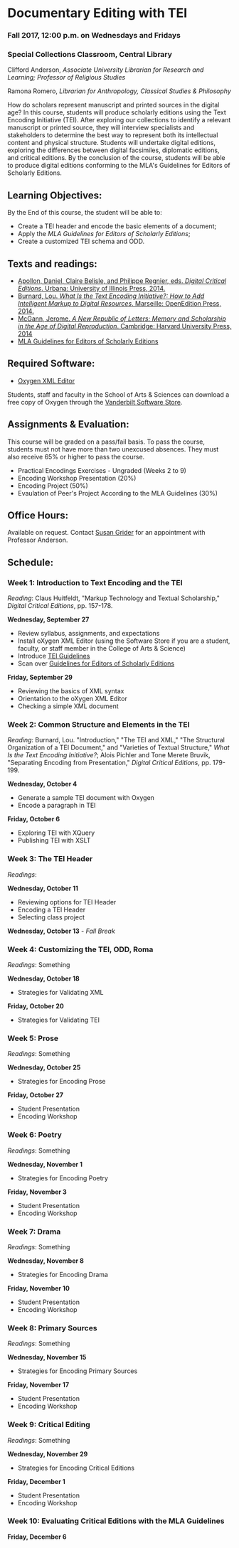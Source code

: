 # Documentary Editing with TEI   
### Fall 2017, 12:00 p.m. on Wednesdays and Fridays
### Special Collections Classroom, Central Library

Clifford Anderson, *Associate University Librarian for Research and Learning; Professor of Religious Studies*

Ramona Romero, *Librarian for Anthropology, Classical Studies & Philosophy*

How do scholars represent manuscript and printed sources in the digital age? In this course, students will produce scholarly editions using the Text Encoding Initiative (TEI). After exploring our collections to identify a relevant manuscript or printed source, they will interview specialists and stakeholders to determine the best way to represent both its intellectual content and physical structure. Students will undertake digital editions, exploring the differences between digital facsimiles, diplomatic editions, and critical editions. By the conclusion of the course, students will be able to produce digital editions conforming to the MLA's Guidelines for Editors of Scholarly Editions. 

## Learning Objectives:

By the End of this course, the student will be able to:

* Create a TEI header and encode the basic elements of a document;
* Apply the *MLA Guidelines for Editors of Scholarly Editions*;
* Create a customized TEI schema and ODD.

## Texts and readings:

* [Apollon, Daniel, Claire Belisle, and Philippe Regnier, eds. *Digital Critical Editions*. Urbana: University of Illinois Press, 2014.](http://discoverlibrary.vanderbilt.edu/VANDERBILT:Blended:vanunicorn4723167)   
* [Burnard, Lou. *What Is the Text Encoding Initiative?: How to Add Intelligent Markup to Digital Resources*. Marseille: OpenEdition Press, 2014.](http://books.openedition.org/oep/426)  
* [McGann, Jerome. *A New Republic of Letters: Memory and Scholarship in the Age of Digital Reproduction*. Cambridge: Harvard University Press, 2014](http://ebookcentral.proquest.com.proxy.library.vanderbilt.edu/lib/Vand/detail.action?docID=3301420)
* [MLA Guidelines for Editors of Scholarly Editions](https://www.mla.org/Resources/Research/Surveys-Reports-and-Other-Documents/Publishing-and-Scholarship/Reports-from-the-MLA-Committee-on-Scholarly-Editions/Guidelines-for-Editors-of-Scholarly-Editions)   

## Required Software:

* [Oxygen XML Editor](https://www.oxygenxml.com/)

Students, staff and faculty in the School of Arts & Sciences can download a free copy of Oxygen through the [Vanderbilt Software Store](https://it-vbe.proxy.library.vanderbilt.edu/software-store/). 

## Assignments & Evaluation:

This course will be graded on a pass/fail basis. To pass the course, students must not have more than two unexcused absences. They must also receive 65% or higher to pass the course.

* Practical Encodings Exercises - Ungraded (Weeks 2 to 9)
* Encoding Workshop Presentation (20%)
* Encoding Project (50%)
* Evaulation of Peer's Project According to the MLA Guidelines (30%)

## Office Hours:

Available on request. Contact [Susan Grider](emailto:susan.d.grider@vanderbilt.edu) for an appointment with Professor Anderson.

## Schedule:

### Week 1:  Introduction to Text Encoding and the TEI

*Reading*: Claus Huitfeldt, "Markup Technology and Textual Scholarship," *Digital Critical Editions*, pp. 157-178.

**Wednesday, September 27** 

* Review syllabus, assignments, and expectations
* Install oXygen XML Editor (using the Software Store if you are a student, faculty, or staff member in the College of Arts & Science)
* Introduce [TEI Guidelines](http://www.tei-c.org/Guidelines/)
* Scan over [Guidelines for Editors of Scholarly Editions](https://www.mla.org/Resources/Research/Surveys-Reports-and-Other-Documents/Publishing-and-Scholarship/Reports-from-the-MLA-Committee-on-Scholarly-Editions/Guidelines-for-Editors-of-Scholarly-Editions)

**Friday, September 29**

* Reviewing the basics of XML syntax
* Orientation to the oXygen XML Editor
* Checking a simple XML document

### Week 2:  Common Structure and Elements in the TEI

*Reading*: Burnard, Lou. "Introduction," "The TEI and XML," "The Structural Organization of a TEI Document," and "Varieties of Textual Structure," *What Is the Text Encoding Initiative?*; Alois Pichler and Tone Merete Bruvik, "Separating Encoding from Presentation," *Digital Critical Editions*, pp. 179-199.

**Wednesday, October 4**

* Generate a sample TEI document with Oxygen
* Encode a paragraph in TEI

**Friday, October 6**

* Exploring TEI with XQuery
* Publishing TEI with XSLT

### Week 3:  The TEI Header

*Readings*: 

**Wednesday, October 11**

* Reviewing options for TEI Header
* Encoding a TEI Header
* Selecting class project

**Wednesday, October 13** - *Fall Break*

### Week 4:  Customizing the TEI, ODD, Roma

*Readings*:  Something

**Wednesday, October 18** 

* Strategies for Validating XML

**Friday, October 20**

* Strategies for Validating TEI

### Week 5:  Prose

*Readings*:  Something

**Wednesday, October 25**

* Strategies for Encoding Prose

**Friday, October 27**

* Student Presentation
* Encoding Workshop

### Week 6:  Poetry

*Readings*:  Something

**Wednesday, November 1** 

* Strategies for Encoding Poetry

**Friday, November 3**

* Student Presentation
* Encoding Workshop

### Week 7:  Drama

*Readings*:  Something

**Wednesday, November 8**

* Strategies for Encoding Drama

**Friday, November 10**

* Student Presentation
* Encoding Workshop

### Week 8:  Primary Sources

*Readings*:  Something

**Wednesday, November 15** 

* Strategies for Encoding Primary Sources

**Friday, November 17**

* Student Presentation
* Encoding Workshop

### Week 9:  Critical Editing

*Readings*:  Something

**Wednesday, November 29** 

* Strategies for Encoding Critical Editions

**Friday, December 1**

* Student Presentation
* Encoding Workshop

### Week 10: Evaluating Critical Editions with the MLA Guidelines

**Friday, December 6**


